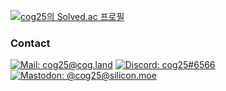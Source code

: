 <!--
![MY Github Stats](https://github-readme-stats.vercel.app/api?username=cog25&count_private=true&show_icons=true&theme=dark)


[![Most Used Languages](https://github-readme-stats.vercel.app/api/top-langs/?username=cog25&count_private=true&theme=dark)](https://github.com/anuraghazra/github-readme-stats)

-->

[![cog25의 Solved.ac
프로필](http://mazassumnida.wtf/api/generate_badge?boj=cog25)](https://solved.ac/cog25)

> 

### Contact
[![Mail: cog25@cog.land](https://img.shields.io/badge/Mail-gh@cog.la-black?color=3B81C2&style=flat-square&logo=gmail&logoColor=ffffff)](mailto:gh@cog.la)
[![Discord: cog25#6566](https://img.shields.io/badge/Discord-cog25%236566-5865F2?style=flat-square&logo=Discord&logoColor=fff)](.)
<a rel="me" href="https://social.silicon.moe/@cog25">![Mastodon: @cog25@silicon.moe](https://img.shields.io/badge/Mastodon-cog25%236566-6364FF?style=flat-square&logo=Mastodon&logoColor=fff)</a>
